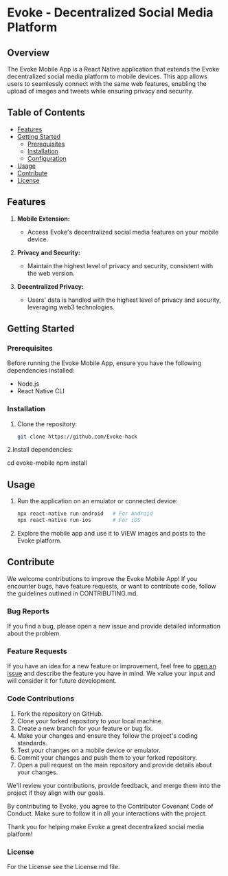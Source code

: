 # Evoke - Decentralized Social Media Platform

## Overview

The Evoke Mobile App is a React Native application that extends the Evoke decentralized social media platform to mobile devices. This app allows users to seamlessly connect with the same web features, enabling the upload of images and tweets while ensuring privacy and security.

## Table of Contents
- [Features](#features)
- [Getting Started](#getting-started)
  - [Prerequisites](#prerequisites)
  - [Installation](#installation)
  - [Configuration](#configuration)
- [Usage](#usage)
- [Contribute](#contribute)
- [License](#license)

## Features

1. **Mobile Extension:**
      - Access Evoke's decentralized social media features on your mobile device.

3. **Privacy and Security:**
   - Maintain the highest level of privacy and security, consistent with the web version.

4. **Decentralized Privacy:**
   - Users' data is handled with the highest level of privacy and security, leveraging web3 technologies.

## Getting Started

### Prerequisites

Before running the Evoke Mobile App, ensure you have the following dependencies installed:
- Node.js
- React Native CLI

### Installation

1. Clone the repository:
   ```bash
   git clone https://github.com/Evoke-hack


2.Install dependencies: 

   cd evoke-mobile
   npm install

## Usage

   1. Run the application on an emulator or connected device:
      ```bash  
      npx react-native run-android   # For Android
      npx react-native run-ios       # For iOS

  2. Explore the mobile app and use it to VIEW images and posts to the Evoke platform.

## Contribute

We welcome contributions to improve the Evoke Mobile App! If you encounter bugs, have feature requests, or want to contribute code, follow the guidelines outlined in CONTRIBUTING.md.

### Bug Reports

If you find a bug, please open a new issue and provide detailed information about the problem.
### Feature Requests

If you have an idea for a new feature or improvement, feel free to [open an issue](https://github.com/Evoke-hack) and describe the feature you have in mind. We value your input and will consider it for future development.

### Code Contributions

1. Fork the repository on GitHub.
2. Clone your forked repository to your local machine.
3. Create a new branch for your feature or bug fix.
4. Make your changes and ensure they follow the project's coding standards.
5. Test your changes on a mobile device or emulator.
6. Commit your changes and push them to your forked repository.
7. Open a pull request on the main repository and provide details about your changes.
  
  We'll review your contributions, provide feedback, and merge them into the project if they align with our goals.

  By contributing to Evoke, you agree to the Contributor Covenant Code of Conduct. Make sure to follow it in all your interactions with the project.

  Thank you for helping make Evoke a great decentralized social media platform!


### License

  For the License see the License.md file.
